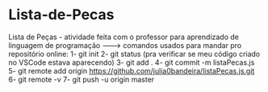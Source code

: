 # Lista-de-Pecas
Lista de Peças - atividade feita com o professor para aprendizado de linguagem de programação
---> comandos usados para mandar pro repositório online:
1- git init
2- git status (pra verificar se meu código criado no VSCode estava aparecendo)
3- git add .
4- git commit -m  listaPecas.js
5- git remote add origin https://github.com/julia0bandeira/listaPecas.js.git
6- git remote -v
7- git push -u origin master
